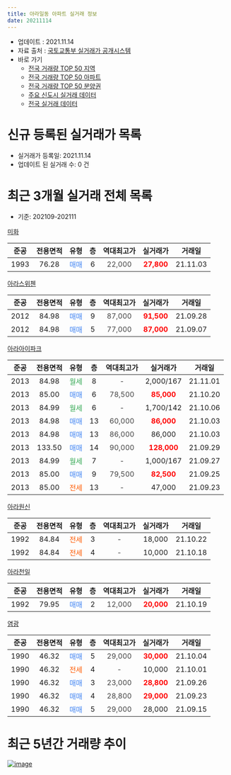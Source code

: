 ```yaml
---
title: 아라일동 아파트 실거래 정보
date: 20211114
---
```


* 업데이트 : 2021.11.14
* 자료 출처 : [국토교통부 실거래가 공개시스템](http://rt.molit.go.kr)
* 바로 가기
    * [전국 거래량 TOP 50 지역](https://apt-info.github.io/apt-trade-info/tr)
    * [전국 거래량 TOP 50 아파트](https://apt-info.github.io/apt-trade-info/ta)
    * [전국 거래량 TOP 50 분양권](https://apt-info.github.io/apt-trade-info/tb)
    * [주요 신도시 실거래 데이터](https://apt-info.github.io/apt-trade-info/newtown)
    * [전국 실거래 데이터](https://apt-info.github.io/apt-trade-info/all)



<script async src="https://pagead2.googlesyndication.com/pagead/js/adsbygoogle.js"></script>
<!-- 기본광고 -->
<ins class="adsbygoogle"
     style="display:block"
     data-ad-client="ca-pub-1142216861245946"
     data-ad-slot="4805727019"
     data-ad-format="auto"
     data-full-width-responsive="true"></ins>
<script>
     (adsbygoogle = window.adsbygoogle || []).push({});
</script>


# 신규 등록된 실거래가 목록

* 실거래가 등록일: 2021.11.14
* 업데이트 된 실거래 수: 0 건




<script async src="https://pagead2.googlesyndication.com/pagead/js/adsbygoogle.js"></script>
<!-- 기본광고 -->
<ins class="adsbygoogle"
     style="display:block"
     data-ad-client="ca-pub-1142216861245946"
     data-ad-slot="4805727019"
     data-ad-format="auto"
     data-full-width-responsive="true"></ins>
<script>
     (adsbygoogle = window.adsbygoogle || []).push({});
</script>


# 최근 3개월 실거래 전체 목록
* 기준: 202109-202111


[미화](https://search.naver.com/search.naver?query=%EB%AF%B8%ED%99%94)

|준공|전용면적|유형|층|역대최고가|실거래가|거래일|
|:---:|:---:|:---:|:---:|:---:|:---:|:---:|
|1993|76.28|<span style="color:#4285F3">매매</span>|6|<span style="color:#444444">22,000</span>|<b><span style="color:#FF0000">27,800</span></b>|21.11.03|

[아라스위첸](https://search.naver.com/search.naver?query=%EC%95%84%EB%9D%BC%EC%8A%A4%EC%9C%84%EC%B2%B8)

|준공|전용면적|유형|층|역대최고가|실거래가|거래일|
|:---:|:---:|:---:|:---:|:---:|:---:|:---:|
|2012|84.98|<span style="color:#4285F3">매매</span>|9|<span style="color:#444444">87,000</span>|<b><span style="color:#FF0000">91,500</span></b>|21.09.28|
|2012|84.98|<span style="color:#4285F3">매매</span>|5|<span style="color:#444444">77,000</span>|<b><span style="color:#FF0000">87,000</span></b>|21.09.07|

[아라아이파크](https://search.naver.com/search.naver?query=%EC%95%84%EB%9D%BC%EC%95%84%EC%9D%B4%ED%8C%8C%ED%81%AC)

|준공|전용면적|유형|층|역대최고가|실거래가|거래일|
|:---:|:---:|:---:|:---:|:---:|:---:|:---:|
|2013|84.98|<span style="color:#34A853">월세</span>|8|<span style="color:#444444">-</span>|2,000/167|21.11.01|
|2013|85.00|<span style="color:#4285F3">매매</span>|6|<span style="color:#444444">78,500</span>|<b><span style="color:#FF0000">85,000</span></b>|21.10.20|
|2013|84.99|<span style="color:#34A853">월세</span>|6|<span style="color:#444444">-</span>|1,700/142|21.10.06|
|2013|84.98|<span style="color:#4285F3">매매</span>|13|<span style="color:#444444">60,000</span>|<b><span style="color:#FF0000">86,000</span></b>|21.10.03|
|2013|84.98|<span style="color:#4285F3">매매</span>|13|<span style="color:#444444">86,000</span>|86,000|21.10.03|
|2013|133.50|<span style="color:#4285F3">매매</span>|14|<span style="color:#444444">90,000</span>|<b><span style="color:#FF0000">128,000</span></b>|21.09.29|
|2013|84.99|<span style="color:#34A853">월세</span>|7|<span style="color:#444444">-</span>|1,000/167|21.09.27|
|2013|85.00|<span style="color:#4285F3">매매</span>|9|<span style="color:#444444">79,500</span>|<b><span style="color:#FF0000">82,500</span></b>|21.09.25|
|2013|85.00|<span style="color:#FF5A00">전세</span>|13|<span style="color:#444444">-</span>|47,000|21.09.23|

[아라원신](https://search.naver.com/search.naver?query=%EC%95%84%EB%9D%BC%EC%9B%90%EC%8B%A0)

|준공|전용면적|유형|층|역대최고가|실거래가|거래일|
|:---:|:---:|:---:|:---:|:---:|:---:|:---:|
|1992|84.84|<span style="color:#FF5A00">전세</span>|3|<span style="color:#444444">-</span>|18,000|21.10.22|
|1992|84.84|<span style="color:#FF5A00">전세</span>|4|<span style="color:#444444">-</span>|10,000|21.10.18|

[아라천일](https://search.naver.com/search.naver?query=%EC%95%84%EB%9D%BC%EC%B2%9C%EC%9D%BC)

|준공|전용면적|유형|층|역대최고가|실거래가|거래일|
|:---:|:---:|:---:|:---:|:---:|:---:|:---:|
|1992|79.95|<span style="color:#4285F3">매매</span>|2|<span style="color:#444444">12,000</span>|<b><span style="color:#FF0000">20,000</span></b>|21.10.19|

[염광](https://search.naver.com/search.naver?query=%EC%97%BC%EA%B4%91)

|준공|전용면적|유형|층|역대최고가|실거래가|거래일|
|:---:|:---:|:---:|:---:|:---:|:---:|:---:|
|1990|46.32|<span style="color:#4285F3">매매</span>|5|<span style="color:#444444">29,000</span>|<b><span style="color:#FF0000">30,000</span></b>|21.10.04|
|1990|46.32|<span style="color:#FF5A00">전세</span>|4|<span style="color:#444444">-</span>|10,000|21.10.01|
|1990|46.32|<span style="color:#4285F3">매매</span>|3|<span style="color:#444444">23,000</span>|<b><span style="color:#FF0000">28,800</span></b>|21.09.26|
|1990|46.32|<span style="color:#4285F3">매매</span>|4|<span style="color:#444444">28,800</span>|<b><span style="color:#FF0000">29,000</span></b>|21.09.23|
|1990|46.32|<span style="color:#4285F3">매매</span>|5|<span style="color:#444444">29,000</span>|28,000|21.09.15|



<script async src="https://pagead2.googlesyndication.com/pagead/js/adsbygoogle.js"></script>
<!-- 기본광고 -->
<ins class="adsbygoogle"
     style="display:block"
     data-ad-client="ca-pub-1142216861245946"
     data-ad-slot="4805727019"
     data-ad-format="auto"
     data-full-width-responsive="true"></ins>
<script>
     (adsbygoogle = window.adsbygoogle || []).push({});
</script>


# 최근 5년간 거래량 추이


<div style="width:100%;">
    <canvas id="deal_progress" height="200"></canvas>
</div>

<script>
new Chart(document.getElementById("deal_progress"), {
    type: 'line',
    data: {
        labels: ['16.01','16.02','16.03','16.04','16.05','16.06','16.07','16.08','16.09','16.10','16.11','16.12','17.01','17.02','17.03','17.04','17.05','17.06','17.07','17.08','17.09','17.10','17.11','17.12','18.01','18.02','18.03','18.04','18.05','18.06','18.07','18.08','18.09','18.10','18.11','18.12','19.01','19.02','19.03','19.04','19.05','19.06','19.07','19.08','19.09','19.10','19.11','19.12','20.01','20.02','20.03','20.04','20.05','20.06','20.07','20.08','20.09','20.10','20.11','20.12','21.01','21.02','21.03','21.04','21.05','21.06','21.07','21.08','21.09','21.10','21.11'],
        datasets: [{
            label: '매매/분양권',
            data: [8,8,3,4,7,7,11,13,3,12,11,14,13,6,7,7,9,3,9,2,6,10,10,10,3,2,7,6,3,4,2,8,1,10,5,20,7,0,4,8,2,7,5,5,3,7,13,11,2,7,5,4,9,4,8,5,6,12,18,22,17,12,10,7,12,12,9,5,7,5,1],
            borderColor: "rgba(66, 133, 243, 1)",
            backgroundColor: "rgba(66, 133, 243, 0.05)",
            borderWidth: 1,
            pointRadius: 0,
            fill: false,
            lineTension: 0
        },{
            label: '전/월세',
            data: [11,5,4,3,2,3,7,6,3,2,7,11,13,7,1,1,2,2,2,5,3,7,12,5,13,8,3,9,5,4,7,2,6,8,10,5,13,6,5,4,4,5,5,3,0,3,2,7,10,4,2,3,2,2,5,3,1,4,2,7,14,10,6,3,5,4,5,2,2,4,1],
            borderColor: "rgba(255, 90, 0, 1)",
            backgroundColor: "rgba(255, 90, 0, 0.05)",
            borderWidth: 1,
            pointRadius: 0,
            fill: false,
            lineTension: 0
        },{
            label: '합계',
            data: [19,13,7,7,9,10,18,19,6,14,18,25,26,13,8,8,11,5,11,7,9,17,22,15,16,10,10,15,8,8,9,10,7,18,15,25,20,6,9,12,6,12,10,8,3,10,15,18,12,11,7,7,11,6,13,8,7,16,20,29,31,22,16,10,17,16,14,7,9,9,2],
            borderColor: "rgba(0, 0, 0, 1)",
            backgroundColor: "rgba(0, 0, 0, 0.03)",
            borderWidth: 0.1,
            pointRadius: 0,
            fill: true,
            lineTension: 0
        }
        ]
    },
    options: {
        responsive: true,
        title: {
            display: false
        },
        tooltips: {
            mode: 'index',
            intersect: false
        },
        hover: {
            mode: 'nearest',
            intersect: true
        },
        scales: {
            xAxes: [{
                display: true,
                scaleLabel: {
                    display: true,
                    labelString: '년/월'
                }
            }],
            yAxes: [{
                display: true,
                ticks: {
                    suggestedMin: 0,
                },
                scaleLabel: {
                    display: true,
                    labelString: '실거래 수'
                }
            }]
        }
    }
});

</script>


[![image](https://apt-info.github.io/images/2020-01-03-apt-trade-info/1024x500.png)](https://play.google.com/store/apps/details?id=com.aptinfo.apttradeinfo)


